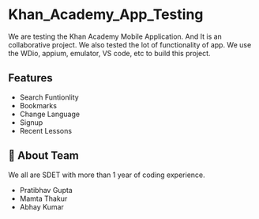 
# Khan_Academy_App_Testing


We are testing the Khan Academy Mobile Application. And It is an collaborative project. We also tested the lot of functionality of app. We use the WDio, appium, emulator, VS code, etc to build this project.


## Features

- Search Funtionlity
- Bookmarks
- Change Language
- Signup
- Recent Lessons


## 🚀 About Team
We all are SDET with more than 1 year of coding experience.
- Pratibhav Gupta
- Mamta Thakur
- Abhay Kumar



